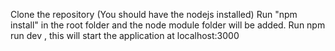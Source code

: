 Clone the repository (You should have the nodejs installed)
 Run "npm install" in the root folder and the node module folder will be added.
 Run npm run dev , this will start the application at localhost:3000
